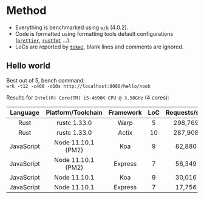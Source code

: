 # Method
- Everything is benchmarked using [`wrk`](https://github.com/wg/wrk) (4.0.2).
- Code is formatted using formatting tools default configurations ([`prettier`](https://github.com/prettier/prettier), [`rustfmt`](https://github.com/rust-lang/rustfmt) ...).
- LoCs are reported by [`tokei`](https://github.com/Aaronepower/tokei), blank lines and comments are ignored. 

## Hello world
Best out of 5, bench command: \
`wrk -t12 -c400 -d10s http://localhost:8080/hello/noob`

Results for `Intel(R) Core(TM) i5-4690K CPU @ 3.50GHz` (4 cores):

| Language      | Platform/Toolchain | Framework     | LoC | Requests/sec | Transfer/sec | Perf. | 
|:-------------:|:------------------:|:-------------:|:---:|:------------:|:------------:|---| 
| Rust | rustc 1.33.0 | Warp | 5 | 298,769 | 36.47MB | 100% |
| Rust | rustc 1.33.0 | Actix | 10 | 287,908 | 35.15MB | 96.3% |
| JavaScript | Node 11.10.1 (PM2) | Koa | 9 | 82,880 | 12.01MB | 27.7% |
| JavaScript | Node 11.10.1 (PM2) | Express | 7 | 56,349 | 11.55MB | 18.9% |
| JavaScript | Node 11.10.1 | Koa | 9 | 30,016 | 4.35M | 10.0% |
| JavaScript | Node 11.10.1 | Express | 7 | 17,756 | 3.64MB | 5.9% |

